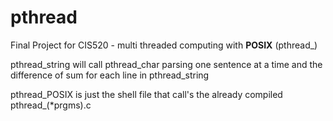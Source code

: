 # pthread
Final Project for CIS520 - multi threaded computing with **POSIX** (pthread_)

pthread_string will call pthread_char parsing one sentence at a time and the difference of sum for each line in pthread_string

pthread_POSIX is just the shell file that call's the already compiled pthread_(*prgms).c
